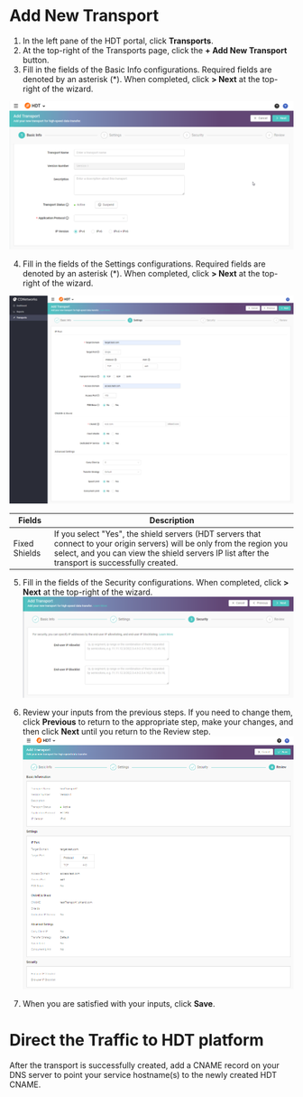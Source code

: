 # Add New Transport
1. In the left pane of the HDT portal, click **Transports**.
2. At the top-right of the Transports page, click the **+ Add New Transport** button. 
3. Fill in the fields of the Basic Info configurations. Required fields are denoted by an asterisk (\*). When completed, click **\> Next** at the top-right of the wizard.

![null](</docs/resources/images/transports/add-transport-basic-info.png>)

4. Fill in the fields of the Settings configurations. Required fields are denoted by an asterisk (\*). When completed, click **\> Next** at the top-right of the wizard.

![null](</docs/resources/images/transports/add-transport-settings.png>)

| Fields               | Description   |
| -------------------- | ------------- |
| Fixed Shields        | If you select "Yes", the shield servers (HDT servers that connect to your origin servers) will be only from the region you select, and you can view the shield servers IP list after the transport is successfully created. |

5. Fill in the fields of the Security configurations. When completed, click **\> Next** at the top-right of the wizard.
![null](</docs/resources/images/transports/add-transport-security.png>)

6. Review your inputs from the previous steps. If you need to change them, click **Previous** to return to the appropriate step, make your changes, and then click **Next** until you return to the Review step.
![null](</docs/resources/images/transports/add-transport-review.png>)

7. When you are satisfied with your inputs, click **Save**.

# Direct the Traffic to HDT platform
After the transport is successfully created, add a CNAME record on your DNS server to point your service hostname(s) to the newly created HDT CNAME.
